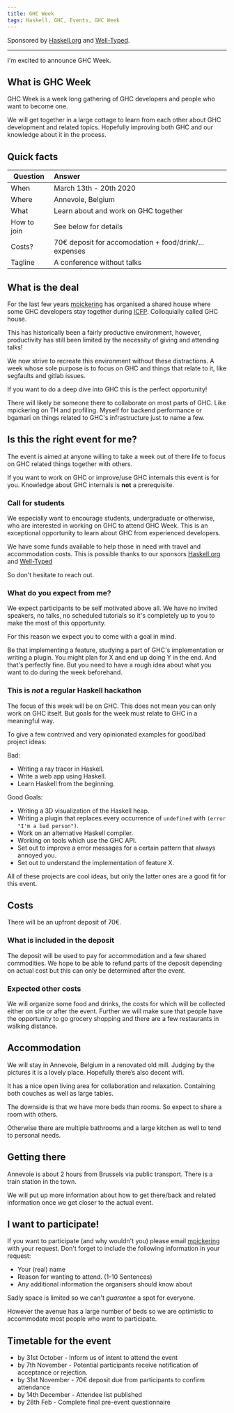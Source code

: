 ```yaml
---
title: GHC Week
tags: Haskell, GHC, Events, GHC Week
---
```


Sponsored by [Haskell.org](https://www.haskell.org/) and [Well-Typed](https://www.well-typed.com/).

--------

I'm excited to announce GHC Week.

## What is GHC Week

GHC Week is a week long gathering of GHC developers and people who want to become one.

We will get together in a large cottage to learn from each other about GHC development and related topics.
Hopefully improving both GHC and our knowledge about it in the process.

## Quick facts

| Question      | Answer        |
| ------------- |:------------- |
| When          | March 13th - 20th 2020 |
| Where         | Annevoie, Belgium |
| What          | Learn about and work on GHC together |
| How to join   | See below for details|
| Costs?        | 70€ deposit for accomodation + food/drink/... expenses |
| Tagline       | A conference without talks |

## What is the deal

For the last few years [mpickering](https://mpickering.github.io/) has organised a shared house
where some GHC developers stay together during [ICFP](https://icfp20.sigplan.org/). Colloquially called GHC house.

This has historically been a fairly productive environment, however,
productivity has still been limited by the necessity of giving and attending talks!

We now strive to recreate this environment without these distractions.
A week whose sole purpose is to focus on GHC and things that
relate to it, like segfaults and gitlab issues.

If you want to do a deep dive into GHC this is the perfect opportunity!

There will likely be someone there to collaborate on most parts of GHC.
Like mpickering on TH and profiling. Myself for backend performance or
bgamari on things related to GHC's infrastructure just to name a few.


## Is this the right event for me?

The event is aimed at anyone willing to take a week out of there life to focus on GHC related things together with others.

If you want to work on GHC or improve/use GHC internals this event is for you.
Knowledge about GHC internals is **not** a prerequisite.

### Call for students

We especially want to encourage students, undergraduate or otherwise, who are interested in working on GHC to attend GHC Week.
This is an exceptional opportunity to learn about GHC from experienced developers.

We have some funds available to help those in need with travel and accommodation costs.
This is possible thanks to our sponsors [Haskell.org](http://haskell.org) and [Well-Typed](https://www.well-typed.com/)

So don't hesitate to reach out.

### What do you expect from me?

We expect participants to be self motivated above all. We have no invited speakers,
no talks, no scheduled tutorials so it's completely up to you to make the most of this opportunity.

For this reason we expect you to come with a goal in mind.

Be that implementing a feature, studying a part of GHC's implementation or writing a plugin.
You might plan for X and end up doing Y in the end. And that's perfectly fine.
But you need to have a rough idea about what you want to do during the week beforehand.

### This is *not* a regular Haskell hackathon

The focus of this week will be on GHC. This does not mean you can only work on GHC itself.
But goals for the week must relate to GHC in a meaningful way.

To give a few contrived and very opinionated examples for good/bad project ideas:

Bad:

* Writing a ray tracer in Haskell.
* Write a web app using Haskell.
* Learn Haskell from the beginning.

Good Goals:

* Writing a 3D visualization of the Haskell heap.
* Writing a plugin that replaces every occurrence of `undefined` with `(error "I'm a bad person")`.
* Work on an alternative Haskell compiler.
* Working on tools which use the GHC API.
* Set out to improve a error messages for a certain pattern that always annoyed you.
* Set out to understand the implementation of feature X.

All of these projects are cool ideas, but only the latter ones are a good fit for this event.

## Costs

There will be an upfront deposit of 70€.

### What is included in the deposit

The deposit will be used to pay for accommodation and a few shared commodities. We hope to be able to refund parts of the deposit depending on actual cost but this can only be determined after the event.

### Expected other costs

We will organize some food and drinks, the costs for which will be collected either on site
or after the event.
Further we will make sure that people have the opportunity to go grocery shopping and there are a few restaurants in walking distance.

## Accommodation

We will stay in Annevoie, Belgium in a renovated old mill. Judging by the pictures it is a lovely place. Hopefully there’s also decent wifi.

It has a nice open living area for collaboration and relaxation. Containing both couches as well as large tables.

The downside is that we have more beds than rooms. So expect to share a room with others.

Otherwise there are multiple bathrooms and a large kitchen as well to tend to personal needs.

##  Getting there

Annevoie is about 2 hours from Brussels via public transport. There is a train station in the town.

We will put up more information about how to get there/back and related information
once we get closer to the actual event.
 
## I want to participate!
 
If you want to participate (and why wouldn't you) please email [mpickering](mailto:matthewtpickering@gmail.com) with your request.
Don't forget to include the following information in your request:

* Your (real) name
* Reason for wanting to attend. (1-10 Sentences)
* Any additional information the organisers should know about

Sadly space is limited so we can't *guarantee* a spot for everyone.
 
However the avenue has a large number of beds so we are optimistic to accommodate most people who want to participate.


## Timetable for the event

* by 31st October - Inform us of intent to attend the event
* by 7th November - Potential participants receive notification of acceptance or rejection.
* by 31st November - 70€ deposit due from participants to confirm attendance
* by 14th December - Attendee list published
* by 28th Feb - Complete final pre-event questionnaire


